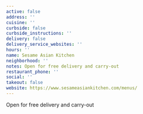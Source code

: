 ```yaml
---
active: false
address: ''
cuisine: ''
curbside: false
curbside_instructions: ''
delivery: false
delivery_service_websites: ''
hours: ''
name: Sesame Asian Kitchen
neighborhood: ''
notes: Open for free delivery and carry-out
restaurant_phone: ''
social: ''
takeout: false
website: https://www.sesameasiankitchen.com/menus/
---
```


Open for free delivery and carry-out